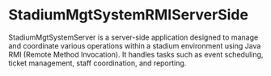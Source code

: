 # StadiumMgtSystemRMIServerSide
StadiumMgtSystemServer is a server-side application designed to manage and coordinate various operations within a stadium environment using Java RMI (Remote Method Invocation). It handles tasks such as event scheduling, ticket management, staff coordination, and reporting.
